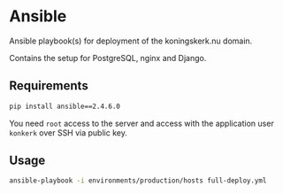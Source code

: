 # Ansible

Ansible playbook(s) for deployment of the koningskerk.nu domain.

Contains the setup for PostgreSQL, nginx and Django.

## Requirements

```bash
pip install ansible==2.4.6.0
```

You need ``root`` access to the server and access with the application user
``konkerk`` over SSH via public key.

## Usage

```bash
ansible-playbook -i environments/production/hosts full-deploy.yml
```
